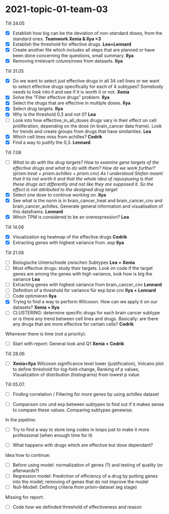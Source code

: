 # 2021-topic-01-team-03

Till 24.05
- [x] Establish how big can be the deviation of non-standard doses, from the standard ones. **Teamwork Xenia & Ilya <3**
- [x] Establish the threshold for effective drugs. **Lea+Lennard**
- [x] Create another file which includes all steps that are planned or have been done concerning the questions, small summary. **Ilya**
- [x] Removing irrelevant colums/rows from datasets. **Ilya**

Till 31.05
- [x] Do we want to select just effective drugs in all 34 cell lines or we want to select effective drugs specifically for each of 4 subtypes? Somebody needs to look into it and see if it is worth it or not. **Xenia**
- [x] Solve the "Filter effective drugs" problem. **Ilya**
- [x] Select the drugs that are effective in multiple doses. **Ilya**
- [x] Select drug targets. **Ilya**
- [x] Why is the threshold 0,3 and not 0? **Lea**
- [ ] Look into how effective_in_all_doses drugs vary in their effect on cell proliferation, depending on the dose (in brain_cancer data frame). Look for trends and create groups from drugs that have similarities. **Lea**
- [x] Which cell lines miss from achilles? **Cedrik**
- [x] Find a way to justify the 0,3. **Lennard**

Till 7.06
- [ ] *What to do with the drug targets? How to examine gene targets of the effective drugs and what to do with them? How do we work further? (prism.treat + prism.achilles + prism.cnv) As I understood Stefan meant that it tis not worth it and that the whole idea of repurpusing is that these drugs act differently and not like they are supposed it. So the effect is not attributed to the designed drug target*
- [x] Select one dose to continue working on. **Ilya**
- [x] See what is the norm is in brain_cancer_treat and brain_cancer_cnv and brain_cancer_achilles. Generate general information and visualisation of this dataframs. **Lennard**
- [x] Which TPM is considered to be an overexpression? **Lea**

Till 14.06
- [x] Visualization eg heatmap of the effective drugs **Cedrik**
- [x] Extracting genes with highest variance from .exp **Ilya**

Till 21.06
- [ ] Biologische Unterschiede zwischen Subtypes **Lea + Xenia**
- [ ] Most effective drugs: study their targets. Look im code if the target genes are among the genes with high variance, look how is big the variance **Lea**
- [ ] Extracting genes with highest variance from brain_cancer_cnv **Lennard**
- [ ] Definition of a threshold for variance für exp bzw cnv **Ilya + Lennard**
- [ ] Code optimieren **Ilya**
- [x] Trying to find a way to perform Wilcoxon. How can we apply it on our datasets? **Xenia + Ilya**
- [ ] CLUSTERING: determine specific drugs for each brain cancer subtype or is there any trend between cell lines and drugs. Basically: are there any drugs that are more effective for certain cells? **Cedrik**

Whenever there is time (not a priority):
- [ ] Start with report: General look and Q1 **Xenia + Cedrik**


Till 28.06
- [ ] **Xenia+Ilya** Wilcoxon significance level lower (justification), Volcano plot to define threshold for log-fold-change, Ranking of p values, Visualization of distribution (histograms) from lowest p value

Till 05.07.
- [ ] Finding correlation / Filtering for more genes by using achilles dataset 
- [ ] Comparison cnv und exp between subtypes to find out if it makes sense to compare these values. Comparing subtypes genewise. 


In the pipeline:
- [ ] Try to find a way to store long codes in loops just to make it more professional (when enough time for it)
- [ ] What happens with drugs which are effective but dose dependant?


Idea how to continue:
- [ ] Before using model: normalization of genes (?) and testing of quality (or afterwards?)
- [ ] Regression model: Prediction of efficiency of a drug by putting genes into the model; removing of genes that do not improve the model
- [ ] Null-Modell: Defining criteria from prism-dataset (eg stage)

Missing for report:
- [ ] Code how we definded threshold of effectiveness and reason 
